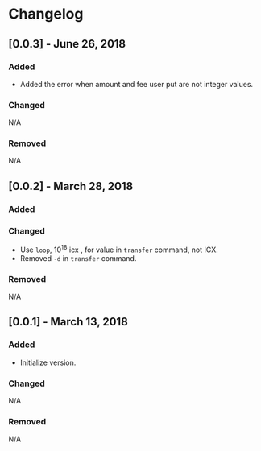 # Changelog

## [0.0.3] - June 26, 2018
### Added
* Added the error when amount and fee user put are not integer values. 

### Changed
N/A

### Removed
N/A



## [0.0.2] - March 28, 2018
### Added

### Changed
* Use ```loop```, 10<sup>18</sup> icx , for value in ```transfer``` command, not ICX. 
* Removed ```-d``` in ```transfer``` command. 

### Removed
N/A



## [0.0.1] - March 13, 2018
### Added
 - Initialize version.

### Changed
N/A

### Removed
N/A

